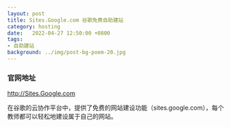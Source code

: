 ```yaml
---
layout: post
title: Sites.Google.com 谷歌免费自助建站
category: hosting
date:   2022-04-27 12:50:00 +0800
tags:
- 自助建站
background: ../img/post-bg-poem-20.jpg
---
```



### 官网地址
http://Sites.Google.com

在谷歌的云协作平台中，提供了免费的网站建设功能（sites.google.com），每个教师都可以轻松地建设属于自己的网站。